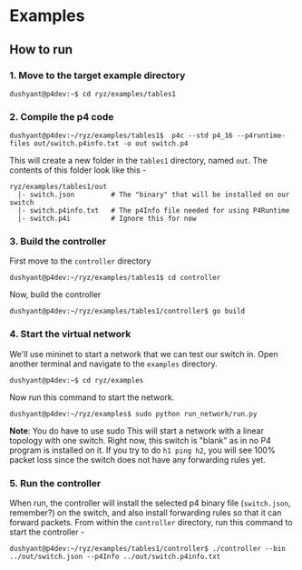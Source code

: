 # Examples


## How to run

### 1. Move to the target example directory
```console
dushyant@p4dev:~$ cd ryz/examples/tables1
```

### 2. Compile the p4 code
```console
dushyant@p4dev:~/ryz/examples/tables1$  p4c --std p4_16 --p4runtime-files out/switch.p4info.txt -o out switch.p4
```
This will create a new folder in the `tables1` directory, named `out`. The contents of this folder look like this - 
```
ryz/examples/tables1/out
  |- switch.json         # The "binary" that will be installed on our switch
  |- switch.p4info.txt   # The p4Info file needed for using P4Runtime
  |- switch.p4i          # Ignore this for now
```

### 3. Build the controller
First move to the `controller` directory
```console
dushyant@p4dev:~/ryz/examples/tables1$ cd controller
```
Now, build the controller
```console
dushyant@p4dev:~/ryz/examples/tables1/controller$ go build
```

### 4. Start the virtual network
We'll use mininet to start a network that we can test our switch in. Open another terminal and navigate to the `examples` directory.
```console
dushyant@p4dev:~$ cd ryz/examples
```
Now run this command to start the network.
```console
dushyant@p4dev:~/ryz/examples$ sudo python run_network/run.py
```
**Note**: You do have to use sudo
This will start a network with a linear topology with one switch. Right now, this switch is "blank" as in no P4 program is installed on it. If you try to do `h1 ping h2`, you will see 100% packet loss since the switch does not have any forwarding rules yet.

### 5. Run the controller
When run, the controller will install the selected p4 binary file (`switch.json`, remember?) on the switch, and also install forwarding rules so that it can forward packets.
From within the `controller` directory, run this command to start the controller - 
```console
dushyant@p4dev:~/ryz/examples/tables1/controller$ ./controller --bin ../out/switch.json --p4Info ../out/switch.p4info.txt
```
